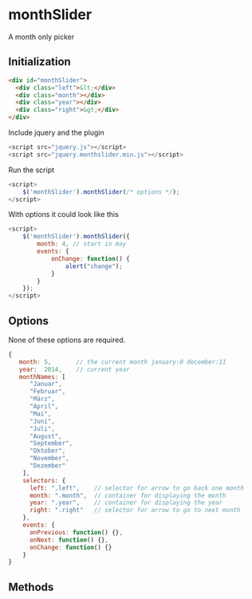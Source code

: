 monthSlider
===========

A month only picker

## Initialization
~~~html
<div id="monthSlider">
  <div class="left">&lt;</div>
  <div class="month"></div>
  <div class="year"></div>
  <div class="right">&gt;</div>
</div>
~~~

Include jquery and the plugin

~~~javascript
<script src="jquery.js"></script>
<script src="jquery.monthslider.min.js"></script>
~~~

Run the script

~~~javascript
<script>
	$('monthSlider').monthSlider(/* options */);
</script>
~~~

With options it could look like this

~~~javascript
<script>
	$('monthSlider').monthSlider({
		month: 4, // start in may
		events: {
			onChange: function() {
				alert("change");
			}
		}
	});
</script>
~~~


## Options

None of these options are required.

~~~javascript
{
   month: 5,       // the current month january:0 december:11
   year:  2014,    // current year
   monthNames: [
      "Januar",
      "Februar",
      "März",
      "April",
      "Mai",
      "Juni",
      "Juli",
      "August",
      "September",
      "Oktober",
      "November",
      "Dezember"
    ],
    selectors: {
      left: ".left",    // selector for arrow to go back one month
      month: ".month",  // container for displaying the month
      year: ".year",    // container for displaying the year
      right: ".right"   // selector for arrow to go to next month
    },
    events: {
      onPrevious: function() {},
      onNext: function() {},
      onChange: function() {}
    }
}
~~~

## Methods